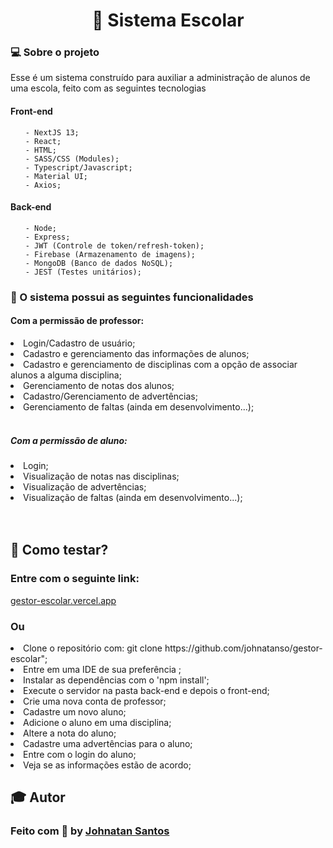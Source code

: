 <h1 align="center">🏫 Sistema Escolar</h1>

<h3> 💻 Sobre o projeto</h3>

<p>Esse é um sistema construído para auxiliar a administração de alunos de uma escola, feito com as seguintes tecnologias </p>
<h4>Front-end</h4>
<ul>
 
    - NextJS 13;
    - React;
    - HTML;
    - SASS/CSS (Modules);
    - Typescript/Javascript;
    - Material UI;
    - Axios;
</ul>

<h4>Back-end</h4>
<ul>
 
    - Node;
    - Express;
    - JWT (Controle de token/refresh-token);
    - Firebase (Armazenamento de imagens);
    - MongoDB (Banco de dados NoSQL);
    - JEST (Testes unitários);
</ul>

<h3>📝 O sistema possui as seguintes funcionalidades</h3>
<h4>Com a permissão de professor: </h4>
 <li>Login/Cadastro de usuário;</li>
 <li>Cadastro e gerenciamento das informações de alunos; </li>
 <li>Cadastro e gerenciamento de disciplinas com a opção de associar alunos a alguma disciplina; </li>
 <li>Gerenciamento de notas dos alunos;</li>
 <li>Cadastro/Gerenciamento de advertências;</li>
 <li>Gerenciamento de faltas (ainda em desenvolvimento...);</li>
 <br>
 <h5>Com a permissão de aluno: </h5>
 <li>Login;</li>
 <li>Visualização de notas nas disciplinas; </li>
 <li>Visualização de advertências;</li>
 <li>Visualização de faltas (ainda em desenvolvimento...);</li>
 <br>
 
<br>
<h2>👷 Como testar? </h2>
<h3>Entre com o seguinte link: </h3>
<a href="https://gestor-escolar.vercel.app">gestor-escolar.vercel.app</a>
<h3>Ou</h3>
<li> Clone o repositório com: git clone https://github.com/johnatanso/gestor-escolar";
<li> Entre em uma IDE de sua preferência ;
<li> Instalar as dependências com o 'npm install';</li>
<li> Execute o servidor na pasta back-end e depois o front-end;
<li> Crie uma nova conta de professor;
<li> Cadastre um novo aluno;</li>
<li> Adicione o aluno em uma disciplina;</li>
<li> Altere a nota do aluno;</li>
<li> Cadastre uma advertências para o aluno;</li>
<li> Entre com o login do aluno;
<li> Veja se as informações estão de acordo;
    

<br>
 
<div>
 <h2>🎓 Autor</h2>
 <h3>Feito com 💜 by <a href="https://github.com/johnatanSO" target="_blank">Johnatan Santos</a></h3>
</div>
